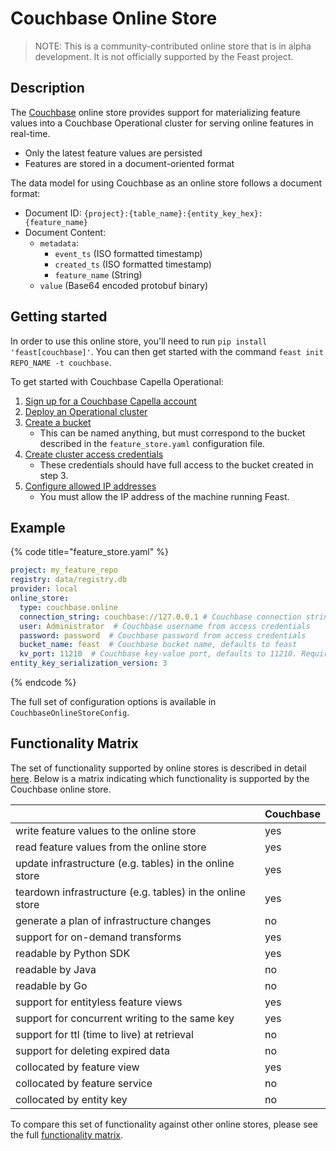 # Couchbase Online Store
> NOTE:
> This is a community-contributed online store that is in alpha development. It is not officially supported by the Feast project.

## Description
The [Couchbase](https://www.couchbase.com/) online store provides support for materializing feature values into a Couchbase Operational cluster for serving online features in real-time.

* Only the latest feature values are persisted
* Features are stored in a document-oriented format

The data model for using Couchbase as an online store follows a document format:
* Document ID: `{project}:{table_name}:{entity_key_hex}:{feature_name}`
* Document Content:
    * `metadata`:
        * `event_ts` (ISO formatted timestamp)
        * `created_ts` (ISO formatted timestamp)
        * `feature_name` (String)
    * `value` (Base64 encoded protobuf binary)


## Getting started
In order to use this online store, you'll need to run `pip install 'feast[couchbase]'`. You can then get started with the command `feast init REPO_NAME -t couchbase`.

To get started with Couchbase Capella Operational:
1. [Sign up for a Couchbase Capella account](https://docs.couchbase.com/cloud/get-started/create-account.html#sign-up-free-tier)
2. [Deploy an Operational cluster](https://docs.couchbase.com/cloud/get-started/create-account.html#getting-started)
3. [Create a bucket](https://docs.couchbase.com/cloud/clusters/data-service/manage-buckets.html#add-bucket)
    - This can be named anything, but must correspond to the bucket described in the `feature_store.yaml` configuration file.
4. [Create cluster access credentials](https://docs.couchbase.com/cloud/clusters/manage-database-users.html#create-database-credentials)
    - These credentials should have full access to the bucket created in step 3.
5. [Configure allowed IP addresses](https://docs.couchbase.com/cloud/clusters/allow-ip-address.html)
    - You must allow the IP address of the machine running Feast.

## Example
{% code title="feature_store.yaml" %}
```yaml
project: my_feature_repo
registry: data/registry.db
provider: local
online_store:
  type: couchbase.online
  connection_string: couchbase://127.0.0.1 # Couchbase connection string, copied from 'Connect' page in Couchbase Capella console
  user: Administrator  # Couchbase username from access credentials
  password: password  # Couchbase password from access credentials
  bucket_name: feast  # Couchbase bucket name, defaults to feast
  kv_port: 11210  # Couchbase key-value port, defaults to 11210. Required if custom ports are used. 
entity_key_serialization_version: 3
```
{% endcode %}

The full set of configuration options is available in `CouchbaseOnlineStoreConfig`.


## Functionality Matrix
The set of functionality supported by online stores is described in detail [here](overview.md#functionality).
Below is a matrix indicating which functionality is supported by the Couchbase online store.

|                                                           | Couchbase |
| :-------------------------------------------------------- | :-------- |
| write feature values to the online store                  | yes       |
| read feature values from the online store                 | yes       |
| update infrastructure (e.g. tables) in the online store   | yes       |
| teardown infrastructure (e.g. tables) in the online store | yes       |
| generate a plan of infrastructure changes                 | no        |
| support for on-demand transforms                          | yes       |
| readable by Python SDK                                    | yes       |
| readable by Java                                          | no        |
| readable by Go                                            | no        |
| support for entityless feature views                      | yes       |
| support for concurrent writing to the same key            | yes       |
| support for ttl (time to live) at retrieval               | no        |
| support for deleting expired data                         | no        |
| collocated by feature view                                | yes       |
| collocated by feature service                             | no        |
| collocated by entity key                                  | no        |

To compare this set of functionality against other online stores, please see the full [functionality matrix](overview.md#functionality-matrix).

